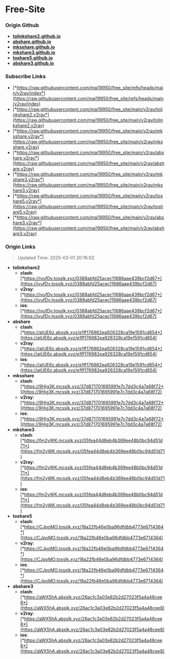 # Free-Site

### Origin Github

- [**tolinkshare2.github.io**](https://github.com/tolinkshare2/tolinkshare2.github.io)
- [**abshare.github.io**](https://github.com/abshare/abshare.github.io)
- [**mksshare.github.io**](https://github.com/mksshare/mksshare.github.io)
- [**mkshare3.github.io**](https://github.com/mkshare3/mkshare3.github.io)
- [**toshare5.github.io**](https://github.com/toshare5/toshare5.github.io)
- [**abshare3.github.io**](https://github.com/abshare3/abshare3.github.io)

### Subscribe Links

- [*https://raw.githubusercontent.com/mai19950/free_site/refs/heads/main/v2ray/index*](https://raw.githubusercontent.com/mai19950/free_site/refs/heads/main/v2ray/index)
- [*https://raw.githubusercontent.com/mai19950/free_site/main/v2ray/tolinkshare2.v2ray*](https://raw.githubusercontent.com/mai19950/free_site/main/v2ray/tolinkshare2.v2ray)
- [*https://raw.githubusercontent.com/mai19950/free_site/main/v2ray/mksshare.v2ray*](https://raw.githubusercontent.com/mai19950/free_site/main/v2ray/mksshare.v2ray)
- [*https://raw.githubusercontent.com/mai19950/free_site/main/v2ray/abshare.v2ray*](https://raw.githubusercontent.com/mai19950/free_site/main/v2ray/abshare.v2ray)
- [*https://raw.githubusercontent.com/mai19950/free_site/main/v2ray/mkshare3.v2ray*](https://raw.githubusercontent.com/mai19950/free_site/main/v2ray/mkshare3.v2ray)
- [*https://raw.githubusercontent.com/mai19950/free_site/main/v2ray/toshare5.v2ray*](https://raw.githubusercontent.com/mai19950/free_site/main/v2ray/toshare5.v2ray)
- [*https://raw.githubusercontent.com/mai19950/free_site/main/v2ray/abshare3.v2ray*](https://raw.githubusercontent.com/mai19950/free_site/main/v2ray/abshare3.v2ray)

### Origin Links

> Updated Time: 2025-03-01 20:16:02

- **tolinkshare2**
  - **clash**: [*https://ivufDv.tosslk.xyz/0388abfd25acec11686aae439bcf2d67*](https://ivufDv.tosslk.xyz/0388abfd25acec11686aae439bcf2d67)
  - **v2ray**: [*https://ivufDv.tosslk.xyz/0388abfd25acec11686aae439bcf2d67*](https://ivufDv.tosslk.xyz/0388abfd25acec11686aae439bcf2d67)
  - **ios**: [*https://ivufDv.tosslk.xyz/0388abfd25acec11686aae439bcf2d67*](https://ivufDv.tosslk.xyz/0388abfd25acec11686aae439bcf2d67)
- **abshare**
  - **clash**: [*https://atUE6z.absslk.xyz/e1ff176982ea926328ca19e1591cd854*](https://atUE6z.absslk.xyz/e1ff176982ea926328ca19e1591cd854)
  - **v2ray**: [*https://atUE6z.absslk.xyz/e1ff176982ea926328ca19e1591cd854*](https://atUE6z.absslk.xyz/e1ff176982ea926328ca19e1591cd854)
  - **ios**: [*https://atUE6z.absslk.xyz/e1ff176982ea926328ca19e1591cd854*](https://atUE6z.absslk.xyz/e1ff176982ea926328ca19e1591cd854)
- **mksshare**
  - **clash**: [*https://9Hig3K.mcsslk.xyz/37d871701695991e7c7dd3c4a7a68f72*](https://9Hig3K.mcsslk.xyz/37d871701695991e7c7dd3c4a7a68f72)
  - **v2ray**: [*https://9Hig3K.mcsslk.xyz/37d871701695991e7c7dd3c4a7a68f72*](https://9Hig3K.mcsslk.xyz/37d871701695991e7c7dd3c4a7a68f72)
  - **ios**: [*https://9Hig3K.mcsslk.xyz/37d871701695991e7c7dd3c4a7a68f72*](https://9Hig3K.mcsslk.xyz/37d871701695991e7c7dd3c4a7a68f72)
- **mkshare3**
  - **clash**: [*https://fm2yWK.mcsslk.xyz/05fea44d8eb4b369ee48b0bc94d51d71*](https://fm2yWK.mcsslk.xyz/05fea44d8eb4b369ee48b0bc94d51d71)
  - **v2ray**: [*https://fm2yWK.mcsslk.xyz/05fea44d8eb4b369ee48b0bc94d51d71*](https://fm2yWK.mcsslk.xyz/05fea44d8eb4b369ee48b0bc94d51d71)
  - **ios**: [*https://fm2yWK.mcsslk.xyz/05fea44d8eb4b369ee48b0bc94d51d71*](https://fm2yWK.mcsslk.xyz/05fea44d8eb4b369ee48b0bc94d51d71)
- **toshare5**
  - **clash**: [*https://CJpoMO.tosslk.xyz/18a22fb46e0ba96dfdbb4773e6714364*](https://CJpoMO.tosslk.xyz/18a22fb46e0ba96dfdbb4773e6714364)
  - **v2ray**: [*https://CJpoMO.tosslk.xyz/18a22fb46e0ba96dfdbb4773e6714364*](https://CJpoMO.tosslk.xyz/18a22fb46e0ba96dfdbb4773e6714364)
  - **ios**: [*https://CJpoMO.tosslk.xyz/18a22fb46e0ba96dfdbb4773e6714364*](https://CJpoMO.tosslk.xyz/18a22fb46e0ba96dfdbb4773e6714364)
- **abshare3**
  - **clash**: [*https://aWX5hA.absslk.xyz/26ac1c3a03e82b2d27023f5a4a48cee8*](https://aWX5hA.absslk.xyz/26ac1c3a03e82b2d27023f5a4a48cee8)
  - **v2ray**: [*https://aWX5hA.absslk.xyz/26ac1c3a03e82b2d27023f5a4a48cee8*](https://aWX5hA.absslk.xyz/26ac1c3a03e82b2d27023f5a4a48cee8)
  - **ios**: [*https://aWX5hA.absslk.xyz/26ac1c3a03e82b2d27023f5a4a48cee8*](https://aWX5hA.absslk.xyz/26ac1c3a03e82b2d27023f5a4a48cee8)
